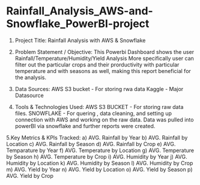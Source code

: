 # Rainfall_Analysis_AWS-and-Snowflake_PowerBI-project
 1. Project Title:
    Rainfall Analysis with AWS & Snowflake
 
 2. Problem Statement / Objective:
    This Powerbi Dashboard shows the user Rainfall/Temperature/Humidity/Yield Analysis 
    More specifically user can filter out the particular crops and their prorductivity with particular temperature and with seasons as well, making this report beneficial for the analysis.

 3. Data Sources:
    AWS S3 bucket - For storing rwa data
    Kaggle - Major Datasource
 
 4. Tools & Technologies Used:
    AWS S3 BUCKET - For storing raw data files.
    SNOWFLAKE - For quering , data cleaning, and setting up connection with AWS and working on the raw data.
    Data was pulled into powerBI via snowflake and further reports were created.
 
 5.Key Metrics & KPIs Tracked:
   a) AVG. Rainfall by Year 
   b) AVG. Rainfall by Location
   c) AVG. Rainfall by Season
   d) AVG. Rainfall by Crop
   e) AVG. Temparature by Year 
   f) AVG. Temperature by Location
   g) AVG. Temperature by Season
   h) AVG. Temperature by Crop
   i) AVG. Humidity by Year 
   j) AVG. Humidity by Location
   k) AVG. Humidity by Season
   l) AVG. Humidity by Crop
   m) AVG. Yield by Year 
   n) AVG. Yield by Location
   o) AVG. Yield by Season
   p) AVG. Yield by Crop
  

  
